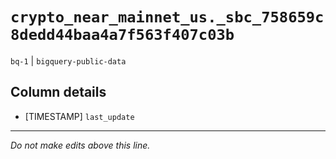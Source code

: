 # `crypto_near_mainnet_us._sbc_758659c8dedd44baa4a7f563f407c03b`
`bq-1` | `bigquery-public-data`

## Column details
* [TIMESTAMP] `last_update`

-------------------------------------------------------------------------------
*Do not make edits above this line.*

